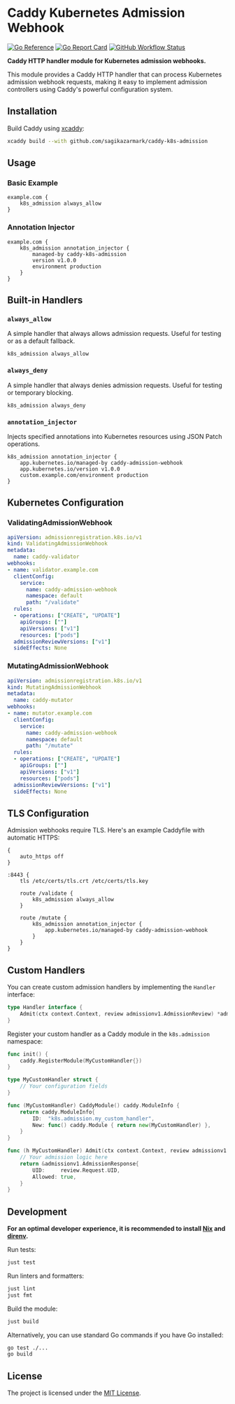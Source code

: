 # Caddy Kubernetes Admission Webhook

[![Go Reference](https://pkg.go.dev/badge/github.com/sagikazarmark/caddy-k8s-admission.svg)](https://pkg.go.dev/github.com/sagikazarmark/caddy-k8s-admission)
[![Go Report Card](https://goreportcard.com/badge/github.com/sagikazarmark/caddy-k8s-admission)](https://goreportcard.com/report/github.com/sagikazarmark/caddy-k8s-admission)
[![GitHub Workflow Status](https://img.shields.io/github/actions/workflow/status/sagikazarmark/caddy-k8s-admission/ci.yaml?style=flat-square)](https://github.com/sagikazarmark/caddy-k8s-admission/actions/workflows/ci.yaml)

**Caddy HTTP handler module for Kubernetes admission webhooks.**

This module provides a Caddy HTTP handler that can process Kubernetes admission webhook requests, making it easy to implement admission controllers using Caddy's powerful configuration system.

## Installation

Build Caddy using [xcaddy](https://github.com/caddyserver/xcaddy):

```bash
xcaddy build --with github.com/sagikazarmark/caddy-k8s-admission
```

## Usage

### Basic Example

```caddyfile
example.com {
    k8s_admission always_allow
}
```

### Annotation Injector

```caddyfile
example.com {
    k8s_admission annotation_injector {
        managed-by caddy-k8s-admission
        version v1.0.0
        environment production
    }
}
```

## Built-in Handlers

### `always_allow`

A simple handler that always allows admission requests. Useful for testing or as a default fallback.

```caddyfile
k8s_admission always_allow
```

### `always_deny`

A simple handler that always denies admission requests. Useful for testing or temporary blocking.

```caddyfile
k8s_admission always_deny
```

### `annotation_injector`

Injects specified annotations into Kubernetes resources using JSON Patch operations.

```caddyfile
k8s_admission annotation_injector {
    app.kubernetes.io/managed-by caddy-admission-webhook
    app.kubernetes.io/version v1.0.0
    custom.example.com/environment production
}
```

## Kubernetes Configuration

### ValidatingAdmissionWebhook

```yaml
apiVersion: admissionregistration.k8s.io/v1
kind: ValidatingAdmissionWebhook
metadata:
  name: caddy-validator
webhooks:
- name: validator.example.com
  clientConfig:
    service:
      name: caddy-admission-webhook
      namespace: default
      path: "/validate"
  rules:
  - operations: ["CREATE", "UPDATE"]
    apiGroups: [""]
    apiVersions: ["v1"]
    resources: ["pods"]
  admissionReviewVersions: ["v1"]
  sideEffects: None
```

### MutatingAdmissionWebhook

```yaml
apiVersion: admissionregistration.k8s.io/v1
kind: MutatingAdmissionWebhook
metadata:
  name: caddy-mutator
webhooks:
- name: mutator.example.com
  clientConfig:
    service:
      name: caddy-admission-webhook
      namespace: default
      path: "/mutate"
  rules:
  - operations: ["CREATE", "UPDATE"]
    apiGroups: [""]
    apiVersions: ["v1"]
    resources: ["pods"]
  admissionReviewVersions: ["v1"]
  sideEffects: None
```

## TLS Configuration

Admission webhooks require TLS. Here's an example Caddyfile with automatic HTTPS:

```caddyfile
{
    auto_https off
}

:8443 {
    tls /etc/certs/tls.crt /etc/certs/tls.key

    route /validate {
        k8s_admission always_allow
    }

    route /mutate {
        k8s_admission annotation_injector {
            app.kubernetes.io/managed-by caddy-admission-webhook
        }
    }
}
```

## Custom Handlers

You can create custom admission handlers by implementing the `Handler` interface:

```go
type Handler interface {
    Admit(ctx context.Context, review admissionv1.AdmissionReview) *admissionv1.AdmissionResponse
}
```

Register your custom handler as a Caddy module in the `k8s.admission` namespace:

```go
func init() {
    caddy.RegisterModule(MyCustomHandler{})
}

type MyCustomHandler struct {
    // Your configuration fields
}

func (MyCustomHandler) CaddyModule() caddy.ModuleInfo {
    return caddy.ModuleInfo{
        ID:  "k8s.admission.my_custom_handler",
        New: func() caddy.Module { return new(MyCustomHandler) },
    }
}

func (h MyCustomHandler) Admit(ctx context.Context, review admissionv1.AdmissionReview) *admissionv1.AdmissionResponse {
    // Your admission logic here
    return &admissionv1.AdmissionResponse{
        UID:     review.Request.UID,
        Allowed: true,
    }
}
```

## Development

**For an optimal developer experience, it is recommended to install [Nix](https://nixos.org/download.html) and [direnv](https://direnv.net/docs/installation.html).**

Run tests:

```bash
just test
```

Run linters and formatters:

```bash
just lint
just fmt
```

Build the module:

```bash
just build
```

Alternatively, you can use standard Go commands if you have Go installed:

```bash
go test ./...
go build
```

## License

The project is licensed under the [MIT License](LICENSE).
